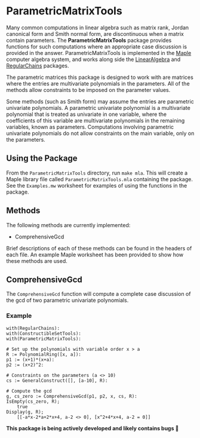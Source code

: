 # ParametricMatrixTools
Many common computations in linear algebra such as matrix rank, Jordan canonical form and Smith normal form, are discontinuous when a matrix contain parameters. The __ParametricMatrixTools__ package provides functions for such computations where an appropriate case discussion is provided in the answer. ParametricMatrixTools is implemented in the  [Maple](http://www.maplesoft.com/products/maple/) computer algebra system, and works along side the [LinearAlgebra](http://www.maplesoft.com/support/help/Maple/view.aspx?path=LinearAlgebra) and [RegularChains](http://regularchains.org/) packages.

The parametric matrices this package is designed to work with are matrices where the entries are multivariate polynomials in the parameters. All of the methods allow constraints to be imposed on the parameter values.

 Some methods (such as Smith form) may assume the entries are parametric univariate polynomials. A parametric univariate polynomial is a multivariate polynomial that is treated as univariate in one variable, where the coefficients of this variable are multivariate polynomials in the remaining variables, known as parameters. Computations involving parametric univariate polynomials do not allow constraints on the main variable, only on the parameters.

## Using the Package
From the `ParametricMatrixTools` directory, run `make mla`. This will create a Maple library file called `ParametricMatrixTools.mla` containing the package. See the `Examples.mw` worksheet for examples of using the functions in the package.

## Methods
The following methods are currently implemented:

- ComprehensiveGcd

Brief descriptions of each of these methods can be found in the headers of each file. An example Maple worksheet has been provided to show how these methods are used.

## ComprehensiveGcd
The `ComprehensiveGcd` function will compute a complete case discussion of the gcd of two parametric univariate polynomials.

### Example
```
with(RegularChains):
with(ConstructibleSetTools):
with(ParametricMatrixTools):

# Set up the polynomials with variable order x > a
R := PolynomialRing([x, a]):
p1 := (x+1)*(x+a):
p2 := (x+2)^2:

# Constraints on the parameters (a <> 10)
cs := GeneralConstruct([], [a-10], R):

# Compute the gcd
g, cs_zero := ComprehensiveGcd(p1, p2, x, cs, R):
IsEmpty(cs_zero, R);
    true
Display(g, R);
    [[-a*x-2*a+2*x+4, a-2 <> 0], [x^2+4*x+4, a-2 = 0]]
```


__This package is being actively developed and likely contains bugs :bug:__
